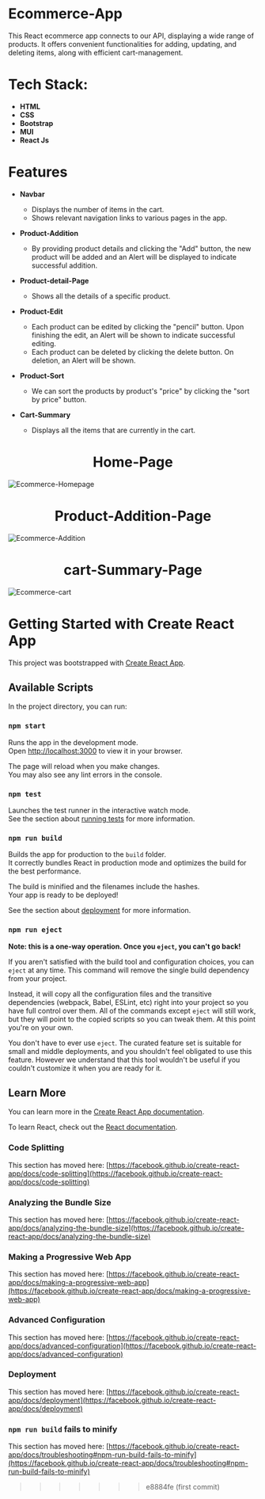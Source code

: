 # Ecommerce-App

This React ecommerce app connects to our API, displaying a wide range of products. It offers convenient functionalities for adding, updating, and deleting items, along with efficient cart-management.


# Tech Stack:
  - **HTML**
  - **CSS**
  - **Bootstrap**
  - **MUI**
  - **React Js**

# Features

- **Navbar**
  - Displays the number of items in the cart.
  - Shows relevant navigation links to various pages in the app.

- **Product-Addition**
  - By providing product details and clicking the "Add" button, the new product will be added and an Alert will be displayed to indicate successful addition.

- **Product-detail-Page**
  - Shows all the details of a specific product.

- **Product-Edit**
  - Each product can be edited by clicking the "pencil" button. Upon finishing the edit, an Alert will be shown to indicate successful 
     editing.
  - Each product can be deleted by clicking the delete button. On deletion, an Alert will be shown.
  
- **Product-Sort**
  - We can sort the products by product's "price" by clicking the "sort by price" button.

- **Cart-Summary**
  - Displays all the items that are currently in the cart.
  


<div align="center">
  <h1>Home-Page</h1>
</div>

![Ecommerce-Homepage](https://github.com/thirumeniram/React-Ecommerce-App/assets/66516937/0bf3f53a-c879-4987-9221-511b28ac8e62)

<div align="center">
  <h1>Product-Addition-Page</h1>
</div>

![Ecommerce-Addition](https://github.com/thirumeniram/React-Ecommerce-App/assets/66516937/5450d4a9-ff1a-4510-bc0d-2a1a6d30955c)

<div align="center">
  <h1>cart-Summary-Page</h1>
</div>

![Ecommerce-cart](https://github.com/thirumeniram/React-Ecommerce-App/assets/66516937/7cc26f97-096f-41ec-a280-701d4651885e)

# Getting Started with Create React App

This project was bootstrapped with [Create React App](https://github.com/facebook/create-react-app).

## Available Scripts

In the project directory, you can run:

### `npm start`

Runs the app in the development mode.\
Open [http://localhost:3000](http://localhost:3000) to view it in your browser.

The page will reload when you make changes.\
You may also see any lint errors in the console.

### `npm test`

Launches the test runner in the interactive watch mode.\
See the section about [running tests](https://facebook.github.io/create-react-app/docs/running-tests) for more information.

### `npm run build`

Builds the app for production to the `build` folder.\
It correctly bundles React in production mode and optimizes the build for the best performance.

The build is minified and the filenames include the hashes.\
Your app is ready to be deployed!

See the section about [deployment](https://facebook.github.io/create-react-app/docs/deployment) for more information.

### `npm run eject`

**Note: this is a one-way operation. Once you `eject`, you can't go back!**

If you aren't satisfied with the build tool and configuration choices, you can `eject` at any time. This command will remove the single build dependency from your project.

Instead, it will copy all the configuration files and the transitive dependencies (webpack, Babel, ESLint, etc) right into your project so you have full control over them. All of the commands except `eject` will still work, but they will point to the copied scripts so you can tweak them. At this point you're on your own.

You don't have to ever use `eject`. The curated feature set is suitable for small and middle deployments, and you shouldn't feel obligated to use this feature. However we understand that this tool wouldn't be useful if you couldn't customize it when you are ready for it.

## Learn More

You can learn more in the [Create React App documentation](https://facebook.github.io/create-react-app/docs/getting-started).

To learn React, check out the [React documentation](https://reactjs.org/).

### Code Splitting

This section has moved here: [https://facebook.github.io/create-react-app/docs/code-splitting](https://facebook.github.io/create-react-app/docs/code-splitting)

### Analyzing the Bundle Size

This section has moved here: [https://facebook.github.io/create-react-app/docs/analyzing-the-bundle-size](https://facebook.github.io/create-react-app/docs/analyzing-the-bundle-size)

### Making a Progressive Web App

This section has moved here: [https://facebook.github.io/create-react-app/docs/making-a-progressive-web-app](https://facebook.github.io/create-react-app/docs/making-a-progressive-web-app)

### Advanced Configuration

This section has moved here: [https://facebook.github.io/create-react-app/docs/advanced-configuration](https://facebook.github.io/create-react-app/docs/advanced-configuration)

### Deployment

This section has moved here: [https://facebook.github.io/create-react-app/docs/deployment](https://facebook.github.io/create-react-app/docs/deployment)

### `npm run build` fails to minify

This section has moved here: [https://facebook.github.io/create-react-app/docs/troubleshooting#npm-run-build-fails-to-minify](https://facebook.github.io/create-react-app/docs/troubleshooting#npm-run-build-fails-to-minify)
>>>>>>> e8884fe (first commit)


